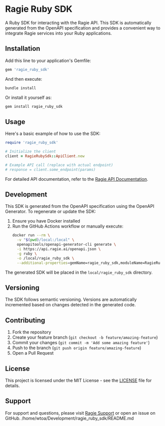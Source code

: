 # Ragie Ruby SDK

A Ruby SDK for interacting with the Ragie API. This SDK is automatically generated from the OpenAPI specification and provides a convenient way to integrate Ragie services into your Ruby applications.

## Installation

Add this line to your application's Gemfile:

```ruby
gem 'ragie_ruby_sdk'
```

And then execute:

```bash
bundle install
```

Or install it yourself as:

```bash
gem install ragie_ruby_sdk
```

## Usage

Here's a basic example of how to use the SDK:

```ruby
require 'ragie_ruby_sdk'

# Initialize the client
client = RagieRubySdk::ApiClient.new

# Example API call (replace with actual endpoint)
# response = client.some_endpoint(params)
```

For detailed API documentation, refer to the [Ragie API Documentation](https://api.ragie.ai).

## Development

This SDK is generated from the OpenAPI specification using the OpenAPI Generator. To regenerate or update the SDK:

1. Ensure you have Docker installed
2. Run the GitHub Actions workflow or manually execute:
   ```bash
   docker run --rm \
     -v "$(pwd)/local:/local" \
     openapitools/openapi-generator-cli generate \
     -i https://api.ragie.ai/openapi.json \
     -g ruby \
     -o /local/ragie_ruby_sdk \
     --additional-properties=gemName=ragie_ruby_sdk,moduleName=RagieRubySdk,gemHomepage=https://www.ragie.ai/
   ```

The generated SDK will be placed in the `local/ragie_ruby_sdk` directory.

## Versioning

The SDK follows semantic versioning. Versions are automatically incremented based on changes detected in the generated code.

## Contributing

1. Fork the repository
2. Create your feature branch (`git checkout -b feature/amazing-feature`)
3. Commit your changes (`git commit -m 'Add some amazing feature'`)
4. Push to the branch (`git push origin feature/amazing-feature`)
5. Open a Pull Request

## License

This project is licensed under the MIT License - see the [LICENSE](LICENSE) file for details.

## Support

For support and questions, please visit [Ragie Support](https://www.ragie.ai/support) or open an issue on GitHub.</content>
<parameter name="filePath">/home/wtoa/Development/ragie_ruby_sdk/README.md
